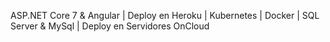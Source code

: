 ASP.NET Core 7 & Angular | Deploy en Heroku | Kubernetes | Docker | SQL Server & MySql | Deploy en Servidores OnCloud
